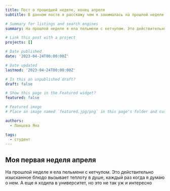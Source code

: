 ```yaml
---
title: Пост о прошедшей неделе, конец апреля
subtitle: В данном посте я расскажу чем я занималась на прошлой неделе.

# Summary for listings and search engines
summary: На прошлой неделе я ела пельмени с кетчупом. Это действительно изысканное блюдо вызывает теплоту в душе, каждый раз когда я думаю о нем

# Link this post with a project
projects: []

# Date published
date: '2023-04-24T00:00:00Z'

# Date updated
lastmod: '2023-04-24T00:00:00Z'

# Is this an unpublished draft?
draft: false

# Show this page in the Featured widget?
featured: false

# Featured image
# Place an image named `featured.jpg/png` in this page's folder and customize its options here.

authors:
  - Ланцова Яна

tags:
  - студент
---
```


## Моя первая неделя апреля

На прошлой неделе я ела пельмени с кетчупом. Это действительно изысканное блюдо вызывает теплоту в душе, каждый раз когда я думаю о нем. А еще я ходила в университет, но это не так уж и интересно

